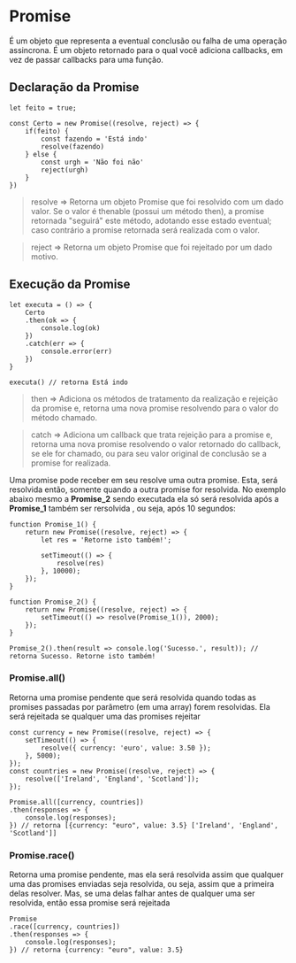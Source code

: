 # Promise
É um objeto que representa a eventual conclusão ou falha de uma operação assincrona. É um objeto retornado para o qual você adiciona callbacks, em vez de passar callbacks para uma função.

## Declaração da Promise

    let feito = true;

    const Certo = new Promise((resolve, reject) => {
        if(feito) {
            const fazendo = 'Está indo'
            resolve(fazendo)
        } else {
            const urgh = 'Não foi não'
            reject(urgh)
        }
    })
    
> resolve => Retorna um objeto Promise que foi resolvido com um dado valor. Se o valor é thenable (possui um método then), a promise retornada "seguirá" este método, adotando esse estado eventual; caso contrário a promise retornada será realizada com o valor.
 
> reject => Retorna um objeto Promise que foi rejeitado por um dado motivo.

## Execução da Promise

    let executa = () => {
        Certo
        .then(ok => {
            console.log(ok)
        })
        .catch(err => {
            console.error(err)
        })
    }
    
    executa() // retorna Está indo
    
> then => Adiciona os métodos de tratamento da realização e rejeição da promise e, retorna uma nova promise resolvendo para o valor do método chamado.
 
> catch => Adiciona um callback que trata rejeição para a promise e, retorna uma nova promise resolvendo o valor retornado do callback, se ele for chamado, ou para seu valor original de conclusão se a promise for realizada.

Uma promise pode receber em seu resolve uma outra promise. Esta, será resolvida então, somente quando a outra promise for resolvida. No exemplo abaixo mesmo a **Promise_2** sendo executada ela só será resolvida após a **Promise_1** também ser rersolvida , ou seja, após 10 segundos:

    function Promise_1() {
        return new Promise((resolve, reject) => {
            let res = 'Retorne isto também!';

            setTimeout(() => {
                resolve(res)
            }, 10000);
        });
    }

    function Promise_2() {
        return new Promise((resolve, reject) => {
            setTimeout(() => resolve(Promise_1()), 2000);
        });
    }

    Promise_2().then(result => console.log('Sucesso.', result)); // retorna Sucesso. Retorne isto também!
    
### Promise.all()
Retorna uma promise pendente que será resolvida quando todas as promises passadas por parâmetro (em uma array) forem resolvidas. Ela será rejeitada se qualquer uma das promises rejeitar
    
    const currency = new Promise((resolve, reject) => {
        setTimeout(() => {
            resolve({ currency: 'euro', value: 3.50 });
        }, 5000);
    });
    const countries = new Promise((resolve, reject) => {
        resolve(['Ireland', 'England', 'Scotland']);
    });
    
    Promise.all([currency, countries])
    .then(responses => {
        console.log(responses);
    }) // retorna [{currency: "euro", value: 3.5} ['Ireland', 'England', 'Scotland']]
    
### Promise.race() 
Retorna uma promise pendente, mas ela será resolvida assim que qualquer uma das promises enviadas seja resolvida, ou seja, assim que a primeira delas resolver. Mas, se uma delas falhar antes de qualquer uma ser resolvida, então essa promise será rejeitada
    
    Promise
    .race([currency, countries])
    .then(responses => {
        console.log(responses);
    }) // retorna {currency: "euro", value: 3.5}
    
